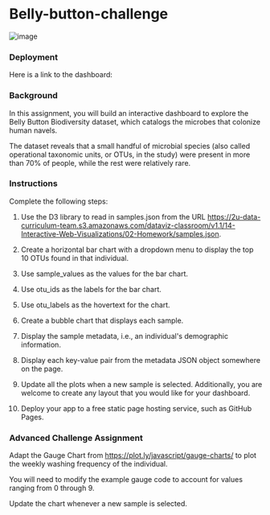 # Belly-button-challenge

![image](https://user-images.githubusercontent.com/116124534/218005360-c86046a1-0183-45a2-a834-22067682bc39.png)

### Deployment

Here is a link to the dashboard: 

### Background

In this assignment, you will build an interactive dashboard to explore the Belly Button Biodiversity dataset, which catalogs the microbes that colonize human navels.

The dataset reveals that a small handful of microbial species (also called operational taxonomic units, or OTUs, in the study) were present in more than 70% of people, while the rest were relatively rare.

### Instructions

Complete the following steps:

1) Use the D3 library to read in samples.json from the URL https://2u-data-curriculum-team.s3.amazonaws.com/dataviz-classroom/v1.1/14-Interactive-Web-Visualizations/02-Homework/samples.json.

2) Create a horizontal bar chart with a dropdown menu to display the top 10 OTUs found in that individual.

3) Use sample_values as the values for the bar chart.

4) Use otu_ids as the labels for the bar chart.

5) Use otu_labels as the hovertext for the chart.

6) Create a bubble chart that displays each sample.

7) Display the sample metadata, i.e., an individual's demographic information.

8) Display each key-value pair from the metadata JSON object somewhere on the page.

9) Update all the plots when a new sample is selected. Additionally, you are welcome to create any layout that you would like for your dashboard.

10) Deploy your app to a free static page hosting service, such as GitHub Pages.

### Advanced Challenge Assignment

Adapt the Gauge Chart from https://plot.ly/javascript/gauge-charts/ to plot the weekly washing frequency of the individual.

You will need to modify the example gauge code to account for values ranging from 0 through 9.

Update the chart whenever a new sample is selected.

